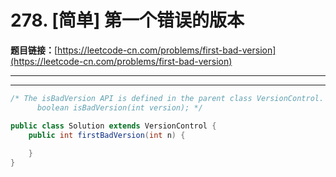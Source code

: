 # 278. [简单] 第一个错误的版本

**题目链接：**[https://leetcode-cn.com/problems/first-bad-version](https://leetcode-cn.com/problems/first-bad-version)

---

<Cards card="leetcode_278_first-bad-version"></Cards>

---

```java
/* The isBadVersion API is defined in the parent class VersionControl.
      boolean isBadVersion(int version); */

public class Solution extends VersionControl {
    public int firstBadVersion(int n) {
        
    }
}
```